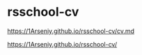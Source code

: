 # rsschool-cv

https://1Arseniy.github.io/rsschool-cv/cv.md

https://1Arseniy.github.io/rsschool-cv/
